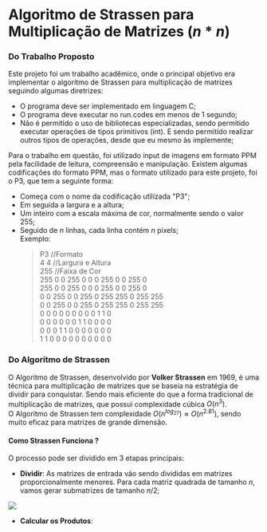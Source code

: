# Algoritmo de Strassen para Multiplicação de Matrizes $(n * n)$
### Do Trabalho Proposto
 Este projeto foi um trabalho acadêmico, onde o principal objetivo era implementar o algoritmo de Strassen para multiplicação de matrizes seguindo algumas diretrizes:
 
 * O programa deve ser implementado em linguagem C;
 * O programa deve executar no run.codes em menos de 1 segundo;  
 * Não é permitido o uso de bibliotecas especializadas, sendo permitido executar operações de tipos primitivos (int). E sendo permitido realizar outros tipos de operações, desde que eu mesmo às implemente;

Para o trabalho em questão, foi utilizado input de imagens em formato PPM pela facilidade de leitura, compreensão e manipulação. Existem algumas codificações do formato PPM, mas o formato utilizado para este projeto, foi o P3, que tem a seguinte forma:

* Começa com o nome da codificação utilizada "P3";  
* Em seguida a largura e a altura;  
* Um inteiro com a escala máxima de cor, normalmente sendo o valor 255;  
* Seguido de $n$ linhas, cada linha contém $n$ pixels;  
 Exemplo:
     >P3 //Formato  
4 4  //Largura e Altura  
255  //Faixa de Cor  
255 0 0 255 0 0 0 255 0 0 255 0  
255 0 0 255 0 0 0 255 0 0 255 0  
0 0 255 0 0 255 0 255 255 0 255 255  
0 0 255 0 0 255 0 255 255 0 255 255  
0 0 0 0 0 0 0 0 0 1 1 0  
0 0 0 0 0 0 1 1 0 0 0 0  
0 0 0 1 1 0 0 0 0 0 0 0  
1 1 0 0 0 0 0 0 0 0 0 0 

### Do Algoritmo de Strassen
O Algoritmo de Strassen, desenvolvido por **Volker Strassen** em 1969, é uma técnica para multiplicação de matrizes que se baseia na estratégia de dividir para conquistar. Sendo mais eficiente do que a forma tradicional de multiplicação de matrizes, que possui complexidade cúbica $O(n^3)$.  
O Algoritmo de Strassen tem complexidade $O(n^{log_27})≈O(n^{2.81})$, sendo muito eficaz para matrizes de grande dimensão.  

#### Como Strassen Funciona ?
O processo pode ser dividido em 3 etapas principais:  
* **Dividir**: As matrizes de entrada vão sendo divididas em matrizes proporcionalmente menores. Para cada matriz quadrada de tamanho $n$, vamos gerar submatrizes de tamanho $n/2$;

![](https://latex.codecogs.com/svg.image?\large&space;&space;A=\begin{pmatrix}A\tiny{11}&A\tiny{12}\\A\tiny{21}&A\tiny{22}\end{pmatrix})




  
* **Calcular os Produtos**:
